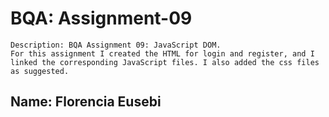 # BQA: Assignment-09

    Description: BQA Assignment 09: JavaScript DOM.
    For this assignment I created the HTML for login and register, and I linked the corresponding JavaScript files. I also added the css files as suggested.


## Name: Florencia Eusebi